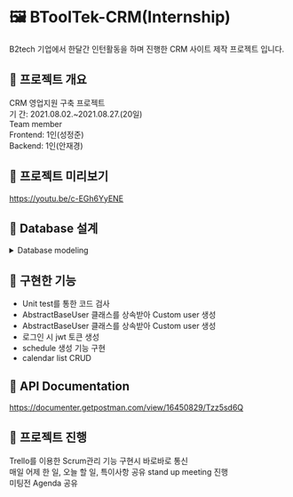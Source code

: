 # 🖼 BToolTek-CRM(Internship)
B2tech 기업에서 한달간 인턴활동을 하며 진행한 CRM 사이트 제작 프로젝트 입니다.

## 📍 프로젝트 개요
CRM 영업지원 구축 프로젝트  
기 간: 2021.08.02.~2021.08.27.(20일)  
Team member  
Frontend: 1인(성정준)  
Backend: 1인(안재경)  

## 📍 프로젝트 미리보기
https://youtu.be/c-EGh6YyENE

## 📍 Database 설계
<details>
<summary>Database modeling</summary>
<div markdown="2">      

![image](https://user-images.githubusercontent.com/74139727/133129746-d9c7e427-9b13-4e91-b0b4-4486b1132c86.png)

</div>
</details>

## 📍 구현한 기능
- Unit test를 통한 코드 검사
- AbstractBaseUser 클래스를 상속받아 Custom user 생성
- AbstractBaseUser 클래스를 상속받아 Custom user 생성
- 로그인 시 jwt 토큰 생성
- schedule 생성 기능 구현
- calendar list CRUD

## 📍 API Documentation
https://documenter.getpostman.com/view/16450829/Tzz5sd6Q

## 📍 프로젝트 진행
Trello를 이용한 Scrum관리 
기능 구현시 바로바로 통신  
매일 어제 한 일, 오늘 할 일, 특이사항 공유 stand up meeting 진행  
미팅전 Agenda 공유  
